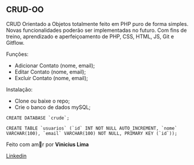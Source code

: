 ## CRUD-OO


CRUD Orientado a Objetos totalmente feito em PHP puro de forma simples. Novas funcionalidades poderão ser implementadas no futuro.
Com fins de treino, aprendizado e aperfeiçoamento de PHP, CSS, HTML, JS, Git e Gitflow.

Funções:

- Adicionar Contato (nome, email);
- Editar Contato (nome, email);
- Excluir Contato (nome, email);

Instalação:

- Clone ou baixe o repo;
- Crie o banco de dados mySQL;

```CREATE DATABASE `crude`;```

```CREATE TABLE `usuarios` (`id` INT NOT NULL AUTO_INCREMENT, `nome` VARCHAR(100), `email` VARCHAR(100) NOT NULL, PRIMARY KEY (`id`));```

Feito com am💜r por **Vinicius Lima**

[Linkedin](https://www.linkedin.com/in/limavinnicius/)